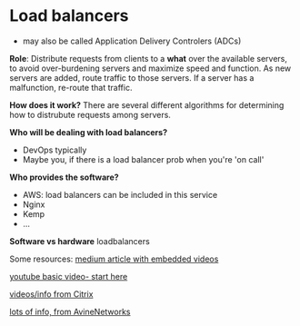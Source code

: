 # Load balancers
- may also be called Application Delivery Controlers (ADCs)  

**Role**: Distribute requests from clients to a **what** over the available servers, to avoid over-burdening servers and maximize speed and function.  As new servers are added, route traffic to those servers.  If a server has a malfunction, re-route that traffic.

**How does it work?**  There are several different algorithms for determining how to distrubute requests among servers.

**Who will be dealing with load balancers?**
- DevOps typically
- Maybe you, if there is a load balancer prob when you're 'on call'

**Who provides the software?**
- AWS: load balancers can be included in this service
- Nginx
- Kemp
- ...

**Software vs hardware** loadbalancers

Some resources:
[medium article with embedded videos](https://medium.com/nerd-for-tech/explained-load-balancer-89edc6d1f444)

[youtube basic video- start here](https://www.youtube.com/watch?v=gMIslJN44P0)

[videos/info from Citrix](https://www.citrix.com/solutions/app-delivery-and-security/load-balancing/what-is-load-balancing.html)

[lots of info, from AvineNetworks](https://avinetworks.com/what-is-load-balancing/#:~:text=Load%20Balancing%20Definition%3A%20Load%20balancing,applications%20and%20websites%20for%20users)